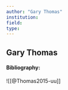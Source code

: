```yaml
---
author: "Gary Thomas"
institution:
field:
type:
---
```


## Gary Thomas
#### Bibliography:

![[@Thomas2015-uu]]